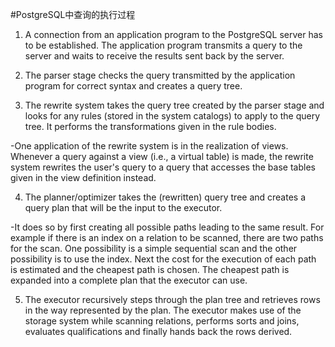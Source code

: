 #PostgreSQL中查询的执行过程

1. A connection from an application program to the PostgreSQL server has to be established. The application program transmits a query to the server and waits to receive the results sent back by the server.

2. The parser stage checks the query transmitted by the application program for correct syntax and creates a query tree.

3. The rewrite system takes the query tree created by the parser stage and looks for any rules (stored in the system catalogs) to apply to the query tree. It performs the transformations given in the rule bodies.

-One application of the rewrite system is in the realization of views. Whenever a query against a view (i.e., a virtual table) is made, the rewrite system rewrites the user's query to a query that accesses the base tables given in the view definition instead.

4. The planner/optimizer takes the (rewritten) query tree and creates a query plan that will be the input to the executor.

-It does so by first creating all possible paths leading to the same result. For example if there is an index on a relation to be scanned, there are two paths for the scan. One possibility is a simple sequential scan and the other possibility is to use the index. Next the cost for the execution of each path is estimated and the cheapest path is chosen. The cheapest path is expanded into a complete plan that the executor can use.

5. The executor recursively steps through the plan tree and retrieves rows in the way represented by the plan. The executor makes use of the storage system while scanning relations, performs sorts and joins, evaluates qualifications and finally hands back the rows derived.

